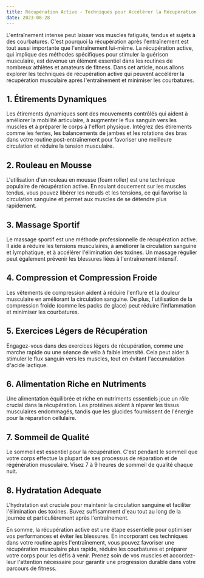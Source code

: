 ```yaml
---
title: Récupération Active - Techniques pour Accélérer la Récupération Après l'Entraînement
date: 2023-08-28
---
```


L'entraînement intense peut laisser vos muscles fatigués, tendus et sujets à des courbatures. C'est pourquoi la récupération après l'entraînement est tout aussi importante que l'entraînement lui-même. La récupération active, qui implique des méthodes spécifiques pour stimuler la guérison musculaire, est devenue un élément essentiel dans les routines de nombreux athlètes et amateurs de fitness. Dans cet article, nous allons explorer les techniques de récupération active qui peuvent accélérer la récupération musculaire après l'entraînement et minimiser les courbatures.

## 1. Étirements Dynamiques
Les étirements dynamiques sont des mouvements contrôlés qui aident à améliorer la mobilité articulaire, à augmenter le flux sanguin vers les muscles et à préparer le corps à l'effort physique. Intégrez des étirements comme les fentes, les balancements de jambes et les rotations des bras dans votre routine post-entraînement pour favoriser une meilleure circulation et réduire la tension musculaire.

## 2. Rouleau en Mousse
L'utilisation d'un rouleau en mousse (foam roller) est une technique populaire de récupération active. En roulant doucement sur les muscles tendus, vous pouvez libérer les nœuds et les tensions, ce qui favorise la circulation sanguine et permet aux muscles de se détendre plus rapidement.

## 3. Massage Sportif
Le massage sportif est une méthode professionnelle de récupération active. Il aide à réduire les tensions musculaires, à améliorer la circulation sanguine et lymphatique, et à accélérer l'élimination des toxines. Un massage régulier peut également prévenir les blessures liées à l'entraînement intensif.

## 4. Compression et Compression Froide
Les vêtements de compression aident à réduire l'enflure et la douleur musculaire en améliorant la circulation sanguine. De plus, l'utilisation de la compression froide (comme les packs de glace) peut réduire l'inflammation et minimiser les courbatures.

## 5. Exercices Légers de Récupération
Engagez-vous dans des exercices légers de récupération, comme une marche rapide ou une séance de vélo à faible intensité. Cela peut aider à stimuler le flux sanguin vers les muscles, tout en évitant l'accumulation d'acide lactique.

## 6. Alimentation Riche en Nutriments
Une alimentation équilibrée et riche en nutriments essentiels joue un rôle crucial dans la récupération. Les protéines aident à réparer les tissus musculaires endommagés, tandis que les glucides fournissent de l'énergie pour la réparation cellulaire.

## 7. Sommeil de Qualité
Le sommeil est essentiel pour la récupération. C'est pendant le sommeil que votre corps effectue la plupart de ses processus de réparation et de régénération musculaire. Visez 7 à 9 heures de sommeil de qualité chaque nuit.

## 8. Hydratation Adequate
L'hydratation est cruciale pour maintenir la circulation sanguine et faciliter l'élimination des toxines. Buvez suffisamment d'eau tout au long de la journée et particulièrement après l'entraînement.

En somme, la récupération active est une étape essentielle pour optimiser vos performances et éviter les blessures. En incorporant ces techniques dans votre routine après l'entraînement, vous pouvez favoriser une récupération musculaire plus rapide, réduire les courbatures et préparer votre corps pour les défis à venir. Prenez soin de vos muscles et accordez-leur l'attention nécessaire pour garantir une progression durable dans votre parcours de fitness.